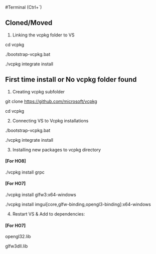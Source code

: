 #Terminal (Ctrl+`)


## Cloned/Moved
1. Linking the vcpkg folder to VS

cd vcpkg

./bootstrap-vcpkg.bat

./vcpkg integrate install



## First time install or No vcpkg folder found
1. Creating vcpkg subfolder

git clone https://github.com/microsoft/vcpkg

cd vcpkg


2. Connecting VS to Vcpkg installations

./bootstrap-vcpkg.bat

./vcpkg integrate install


3. Installing new packages to vcpkg directory
#### [For HO8]

./vcpkg install grpc

#### [For HO7]

./vcpkg install glfw3:x64-windows

./vcpkg install imgui[core,glfw-binding,opengl3-binding]:x64-windows




4. Restart VS & Add to dependencies:
#### [For HO7]

opengl32.lib

glfw3dll.lib